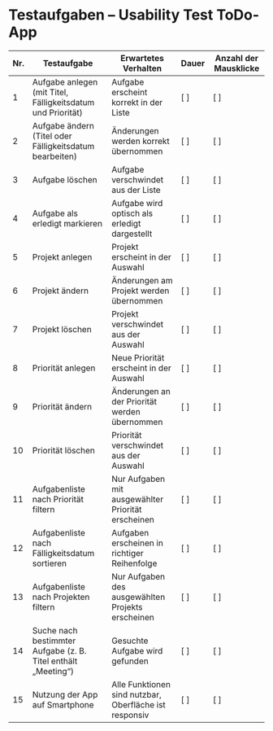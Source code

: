 # Testaufgaben – Usability Test ToDo-App

| Nr. | Testaufgabe | Erwartetes Verhalten | Dauer | Anzahl der Mausklicke |
|-----|-------------|----------------------|-------|------------------------|
| 1 | Aufgabe anlegen (mit Titel, Fälligkeitsdatum und Priorität) | Aufgabe erscheint korrekt in der Liste | [ ] | [ ] |
| 2 | Aufgabe ändern (Titel oder Fälligkeitsdatum bearbeiten) | Änderungen werden korrekt übernommen | [ ] | [ ] |
| 3 | Aufgabe löschen | Aufgabe verschwindet aus der Liste | [ ] | [ ] |
| 4 | Aufgabe als erledigt markieren | Aufgabe wird optisch als erledigt dargestellt | [ ] | [ ] |
| 5 | Projekt anlegen | Projekt erscheint in der Auswahl | [ ] | [ ] |
| 6 | Projekt ändern | Änderungen am Projekt werden übernommen | [ ] | [ ] |
| 7 | Projekt löschen | Projekt verschwindet aus der Auswahl | [ ] | [ ] |
| 8 | Priorität anlegen | Neue Priorität erscheint in der Auswahl | [ ] | [ ] |
| 9 | Priorität ändern | Änderungen an der Priorität werden übernommen | [ ] | [ ] |
| 10 | Priorität löschen | Priorität verschwindet aus der Auswahl | [ ] | [ ] |
| 11 | Aufgabenliste nach Priorität filtern | Nur Aufgaben mit ausgewählter Priorität erscheinen | [ ] | [ ] |
| 12 | Aufgabenliste nach Fälligkeitsdatum sortieren | Aufgaben erscheinen in richtiger Reihenfolge | [ ] | [ ] |
| 13 | Aufgabenliste nach Projekten filtern | Nur Aufgaben des ausgewählten Projekts erscheinen | [ ] | [ ] |
| 14 | Suche nach bestimmter Aufgabe (z. B. Titel enthält „Meeting“) | Gesuchte Aufgabe wird gefunden | [ ] | [ ] |
| 15 | Nutzung der App auf Smartphone | Alle Funktionen sind nutzbar, Oberfläche ist responsiv | [ ] | [ ] |
